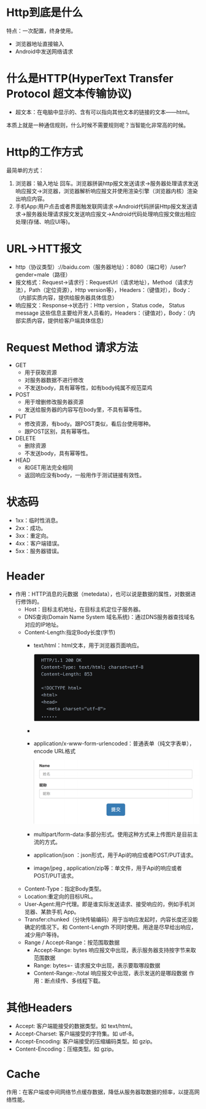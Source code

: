 # Http到底是什么 

特点：一次配置，终身使用。

* 浏览器地址直接输入
* Android中发送网络请求

# 什么是HTTP(HyperText Transfer Protocol 超文本传输协议)

* 超文本：在电脑中显示的、含有可以指向其他文本的链接的文本——html。

本质上就是一种通信规则，什么时候不需要规则呢？当智能化非常高的时候。

# Http的工作方式

最简单的方式：

1. 浏览器：输入地址 回车。浏览器拼装http报文发送请求->服务器处理请求发送响应报文->浏览器，浏览器解析响应报文并使用渲染引擎（浏览器内核）渲染出响应内容。
2. 手机App:用户点击或者界面触发联网请求->Android代码拼装Http报文发送请求->服务器处理请求报文发送响应报文->Android代码处理响应报文做出相应处理(存储、响应UI等)。

# URL->HTT报文

* http（协议类型）://baidu.com（服务器地址）：8080（端口号）/user?gender=male（路径）
* 报文格式：Request->请求行：RequestUrl（请求地址），Method（请求方法），Path（定位资源），Http version等），Headers：（键值对），Body：（内部实质内容，提供给服务器具体信息）
* 响应报文：Response->状态行：Http version ，Status code， Status message 这些信息主要给开发人员看的，Headers：（键值对），Body：（内部实质内容，提供给客户端具体信息）

# Request Method 请求方法

* GET
  * 用于获取资源
  * 对服务器数据不进行修改
  * 不发送body，具有幂等性，如有body纯属不规范菜鸡
* POST
  * 用于增删修改服务器资源
  * 发送给服务器的内容写在body里，不具有幂等性。
* PUT
  * 修改资源，有body。跟POST类似，看后台使用哪种。
  * 跟POST区别，具有幂等性。
* DELETE
  * 删除资源
  * 不发送body，具有幂等性。
* HEAD
  * 和GET用法完全相同
  * 返回响应没有body，一般用作于测试链接有效性。

# 状态码

* 1xx：临时性消息。
* 2xx：成功。
* 3xx：重定向。
* 4xx：客户端错误。
* 5xx：服务器错误。

# Header

* 作用：HTTP消息的元数据（metedata），也可以说是数据的属性，对数据进行修饰的。
  * Host：目标主机地址，在目标主机定位子服务器。
  * DNS查询(Domain Name System 域名系统)：通过DNS服务器查找域名对应的IP地址。
  * Content-Length:指定Body长度(字节)
    * text/html：html文本，用于浏览器页面响应。

      ![image.png](assets/text_html.png?t=1676387677821)
    *
    * application/x-www-form-urlencoded：普通表单（纯文字表单），encode URL格式

      ![image.png](assets/form_encoded.png)
    * multipart/form-data:多部分形式。使用这种方式来上传图片是目前主流的方式。
    * application/json ：json形式，用于Api的响应或者POST/PUT请求。
    * image/jpeg , application/zip等：单文件，用于Api的响应或者POST/PUT请求。
  * Content-Type：指定Body类型。
  * Location:重定向的目标URL。
  * User-Agent:用户代理。即是谁实际发送请求、接受响应的，例如⼿机浏览器、某款⼿机 App。
  * Transfer:chunked（分块传输编码）⽤于当响应发起时，内容⻓度还没能确定的情况下。和 Content-Length 不同时使⽤。⽤途是尽早给出响应，减少⽤户等待。
  * Range / Accept-Range：按范围取数据
    * Accept-Range: bytes 响应报⽂中出现，表示服务器⽀持按字节来取范围数据
    * Range: bytes=<start>-<end> 请求报⽂中出现，表示要取哪段数据
    * Content-Range:<start>-<end>/total 响应报⽂中出现，表示发送的是哪段数据
      作用：断点续传、多线程下载。

# 其他Headers

* Accept: 客户端能接受的数据类型。如 text/html。
* Accept-Charset: 客户端接受的字符集。如 utf-8。
* Accept-Encoding: 客户端接受的压缩编码类型。如 gzip。
* Content-Encoding：压缩类型。如 gzip。

# Cache

作用：在客户端或中间⽹络节点缓存数据，降低从服务器取数据的频率，以提⾼⽹络性能。

